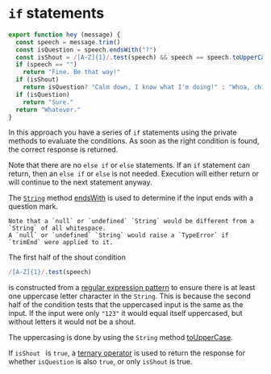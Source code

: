 # `if` statements

```javascript
export function hey (message) {
  const speech = message.trim()
  const isQuestion = speech.endsWith("?")
  const isShout = /[A-Z]{1}/.test(speech) && speech == speech.toUpperCase()
  if (speech == "")
    return "Fine. Be that way!"
  if (isShout)
    return isQuestion? "Calm down, I know what I'm doing!" : "Whoa, chill out!"
  if (isQuestion)
    return "Sure."
  return "Whatever."
}
```

In this approach you have a series of `if` statements using the private methods to evaluate the conditions.
As soon as the right condition is found, the correct response is returned.

Note that there are no `else if` or `else` statements.
If an `if` statement can return, then an `else if` or `else` is not needed.
Execution will either return or will continue to the next statement anyway.

The [`String`][string] method [endsWith][endswith] is used to determine if the input ends with a question mark.

```exercism/caution
Note that a `null` or `undefined` `String` would be different from a `String` of all whitespace.
A `null` or `undefined` `String` would raise a `TypeError` if `trimEnd` were applied to it.
```

The first half of the shout condition

```javascript
/[A-Z]{1}/.test(speech)
```

is constructed from a [regular expression pattern][regex] to ensure there is at least one uppercase letter character in the `String`.
This is because the second half of the condition tests that the uppercased input is the same as the input.
If the input were only `"123"` it would equal itself uppercased, but without letters it would not be a shout.

The uppercasing is done by using the `String` method [toUpperCase][touppercase].

If `isShout ` is `true`, a [ternary operator][ternary] is used to return the response for whether `isQuestion` is also `true`,
or only `isShout` is true.

[string]: https://developer.mozilla.org/en-US/docs/Web/JavaScript/Reference/Global_Objects/String
[endswith]: https://developer.mozilla.org/en-US/docs/Web/JavaScript/Reference/Global_Objects/String/endsWith
[regex]: https://developer.mozilla.org/en-US/docs/Web/JavaScript/Guide/Regular_Expressions
[touppercase]: https://developer.mozilla.org/en-US/docs/Web/JavaScript/Reference/Global_Objects/String/toUpperCase
[ternary]: https://developer.mozilla.org/en-US/docs/Web/JavaScript/Reference/Operators/Conditional_Operator
